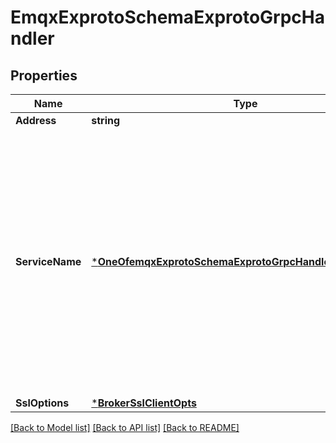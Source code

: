 # EmqxExprotoSchemaExprotoGrpcHandler

## Properties
Name | Type | Description | Notes
------------ | ------------- | ------------- | -------------
**Address** | **string** | gRPC server address. | [default to null]
**ServiceName** | [***OneOfemqxExprotoSchemaExprotoGrpcHandlerServiceName**](OneOfemqxExprotoSchemaExprotoGrpcHandlerServiceName.md) | The service name to handle the connection events.&lt;br/&gt;In the initial version, we expected to use streams to improve the efficiency&lt;br/&gt;of requests in &#x60;ConnectionHandler&#x60;. But unfortunately, events between different&lt;br/&gt;streams are out of order. It causes the &#x60;OnSocketCreated&#x60; event to may arrive&lt;br/&gt;later than &#x60;OnReceivedBytes&#x60;.&lt;br/&gt;So we added the &#x60;ConnectionUnaryHandler&#x60; service since v5.0.25 and forced&lt;br/&gt;the use of Unary in it to avoid ordering problems. | [default to ConnectionUnaryHandler]
**SslOptions** | [***BrokerSslClientOpts**](broker.ssl_client_opts.md) |  | [optional] [default to null]

[[Back to Model list]](../README.md#documentation-for-models) [[Back to API list]](../README.md#documentation-for-api-endpoints) [[Back to README]](../README.md)

